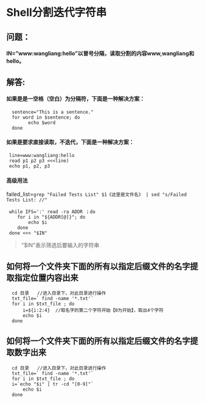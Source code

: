 # Shell分割迭代字符串

## 问题：

#### IN=”www:wangliang:hello”以冒号分隔，读取分割的内容www,wangliang和hello。

## 解答:

#### 如果是是一空格（空白）为分隔符，下面是一种解决方案：

      sentence="This is a sentence."
	  for word in $sentence; do
	        echo $word
	  done

#### 如果是要求直接读取，不迭代，下面是一种解决方案：

	 line=www:wangliang:hello 
	 read p1 p2 p3 <<<line) 
	 echo p1, p2, p3

####  高级用法
failed_list=`grep "Failed Tests List" $1《这里是文件名》 | sed "s/Failed Tests List: //"`

     while IFS=':' read -ra ADDR ；do
	    for i in "${ADDR[@]}"; do
	        echo $i
	    done
     done <<< "$IN"
     
>"$IN"表示筛选后要输入的字符串


## 如何将一个文件夹下面的所有以指定后缀文件的名字提取指定位置内容出来

      cd 目录   //进入目录下，对此目录进行操作
      txt_file=` find -name '*.txt'`
      for i in $txt_file ; do
          i=${i:2:4}  //取名字的第二个字符开始【0为开始】，取出4个字符
          echo $i
      done
      
## 如何将一个文件夹下面的所有以指定后缀文件的名字提取数字出来

      cd 目录   //进入目录下，对此目录进行操作
      txt_file=` find -name '*.txt'`
      for i in $txt_file ; do
	  i=`echo "$i" | tr -cd "[0-9]"`
          echo $i
      done

